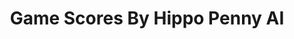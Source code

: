 ---
title: Game Scores By Hippo Penny AI
layout: scoredetail
permalink: /meta-score/luigis-mansion-2-hd
header:
  teaser: /assets/images/luigis-mansion-2-hd.jpg
  video:
    id: uPNSXmUp3_0
    provider: youtube
---
